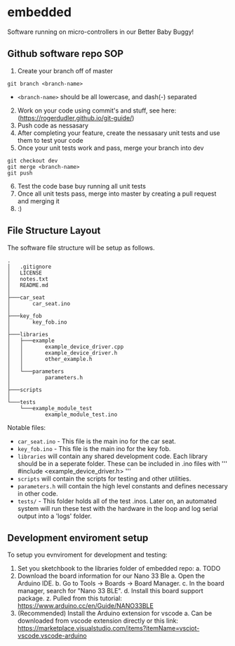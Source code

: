 # embedded
Software running on micro-controllers in our Better Baby Buggy!


## Github software repo SOP
1. Create your branch off of master
```
git branch <branch-name>
```
* `<branch-name>` should be all lowercase, and dash(-) separated
2. Work on your code using commit's and stuff, see here: (https://rogerdudler.github.io/git-guide/)
3. Push code as nessasary
4. After completing your feature, create the nessasary unit tests and use them to test your code
5. Once your unit tests work and pass, merge your branch into dev
```
git checkout dev
git merge <branch-name>
git push
```
6. Test the code base buy running all unit tests
7. Once all unit tests pass, merge into master by creating a pull request and merging it
8. :)

## File Structure Layout
The software file structure will be setup as follows.
```
.
│   .gitignore
│   LICENSE
│   notes.txt
│   README.md
│
├───car_seat
│       car_seat.ino
│
├───key_fob
│       key_fob.ino
│
├───libraries
│   ├───example
│   │       example_device_driver.cpp
│   │       example_device_driver.h
│   │       other_example.h
│   │
│   └───parameters
│           parameters.h
│
├───scripts
│
└───tests
    └───example_module_test
            example_module_test.ino
```


Notable files:
*  `car_seat.ino` - This file is the main ino for the car seat.
*  `key_fob.ino` - This file is the main ino for the key fob.
* `libraries` will contain any shared development code. Each library should be in a seperate folder. These can be included in .ino files with ''' #include <example_device_driver.h> '''
* `scripts` will contain the scripts for testing and other utilities.
* `parameters.h` will contain the high level constants and defines necessary in other code.
* `tests/` - This folder holds all of the test .inos. Later on, an automated system will run these test with the hardware in the loop and log serial output into a 'logs' folder. 


## Development enviroment setup
To setup you evnviroment for development and testing:

1. Set you sketchbook to the libraries folder of embedded repo:
    a. TODO
2. Download the board information for our Nano 33 Ble
    a. Open the Arduino IDE.
    b. Go to Tools -> Boards -> Board Manager.
    c. In the board manager, search for "Nano 33 BLE".
    d. Install this board support package.
    z. Pulled from this tutorial: https://www.arduino.cc/en/Guide/NANO33BLE
3. (Recommended) Install the Arduino extension for vscode
    a. Can be downloaded from vscode extension directly or this link: https://marketplace.visualstudio.com/items?itemName=vsciot-vscode.vscode-arduino